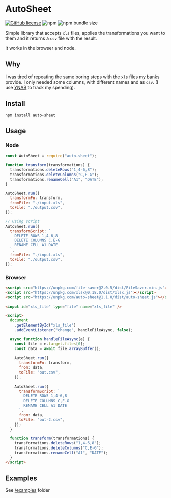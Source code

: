 # AutoSheet

[![GitHub license](https://img.shields.io/github/license/nsacerdote/auto-sheet)](https://github.com/nsacerdote/auto-sheet/blob/master/LICENSE)
![npm](https://img.shields.io/npm/v/auto-sheet)
![npm bundle size](https://img.shields.io/bundlephobia/min/auto-sheet)

Simple library that accepts `xls` files, applies the transformations you want to them and it returns a `csv` file with the result.

It works in the browser and node.

## Why

I was tired of repeating the same boring steps with the `xls` files my banks provide.
I only needed some columns, with different names and as `csv`. (I use [YNAB](https://www.youneedabudget.com/) to track my spending).

## Install

`npm install auto-sheet`

## Usage

### Node

```javascript
const AutoSheet = require("auto-sheet");

function transform(transformations) {
  transformations.deleteRows("1,4-6,8");
  transformations.deleteColumns("C,E-G");
  transformations.renameCell("A1", "DATE");
}

AutoSheet.run({
  transformFn: transform,
  fromFile: "./input.xls",
  toFile: "./output.csv",
});

// Using script
AutoSheet.run({
  transformScript: `
    DELETE ROWS 1,4-6,8
    DELETE COLUMNS C,E-G
    RENAME CELL A1 DATE
  `,
  fromFile: "./input.xls",
  toFile: "./output.csv",
});
```

### Browser

```html
<script src="https://unpkg.com/file-saver@2.0.5/dist/FileSaver.min.js"></script>
<script src="https://unpkg.com/xlsx@0.18.0/dist/xlsx.js"></script>
<script src="https://unpkg.com/auto-sheet@1.1.0/dist/auto-sheet.js"></script>

<input id="xls_file" type="file" name="xls_file" />

<script>
  document
    .getElementById("xls_file")
    .addEventListener("change", handleFileAsync, false);

  async function handleFileAsync(e) {
    const file = e.target.files[0];
    const data = await file.arrayBuffer();
    
    AutoSheet.run({
      transformFn: transform,
      from: data,
      toFile: "out.csv",
    });
    
    AutoSheet.run({
      transformScript: `
        DELETE ROWS 1,4-6,8
        DELETE COLUMNS C,E-G
        RENAME CELL A1 DATE
      `,
      from: data,
      toFile: "out-2.csv",
    });
  }

  function transform(transformations) {
    transformations.deleteRows("1,4-6,8");
    transformations.deleteColumns("C,E-G");
    transformations.renameCell("A1", "DATE");
  }
</script>
```

## Examples

See [/examples](https://github.com/nsacerdote/auto-sheet/tree/master/examples) folder
